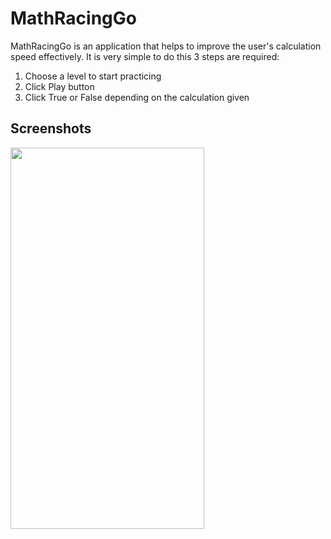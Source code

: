 # MathRacingGo

MathRacingGo is an application that helps to improve the user's calculation speed effectively. It is very simple to do this 3 steps are required:

1. Choose a level to start practicing
2. Click Play button
3. Click True or False depending on the calculation given

## Screenshots

<a href="url"><img src="https://user-images.githubusercontent.com/64849551/117563992-bcf9af00-b0d3-11eb-9f18-630be8774658.gif" align="left" height="610" width="310" ></a>
